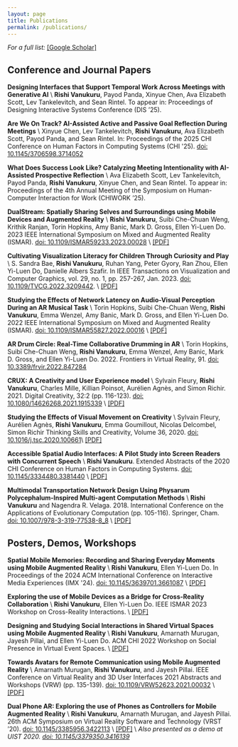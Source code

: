 ```yaml
---
layout: page
title: Publications
permalink: /publications/
---
```


_For a full list:_ [[Google Scholar]](https://scholar.google.com/citations?user=7jZeo-gAAAAJ)

## Conference and Journal Papers

**Designing Interfaces that Support Temporal Work Across Meetings with Generative AI** \\
**Rishi Vanukuru**, Payod Panda, Xinyue Chen, Ava Elizabeth Scott, Lev Tankelevitch, and Sean Rintel. To appear in: Proceedings of Designing Interactive Systems Conference (DIS ’25).

**Are We On Track? AI-Assisted Active and Passive Goal Reflection During Meetings** \\
Xinyue Chen, Lev Tankelevitch, **Rishi Vanukuru**, Ava Elizabeth Scott, Payod Panda, and Sean Rintel. In: Proceedings of the 2025 CHI Conference on Human Factors in Computing Systems (CHI '25). [doi: 10.1145/3706598.3714052](https://doi.org/10.1145/3706598.3714052)

**What Does Success Look Like? Catalyzing Meeting Intentionality with AI-Assisted Prospective Reflection** \\
Ava Elizabeth Scott, Lev Tankelevitch, Payod Panda, **Rishi Vanukuru**, Xinyue Chen, and Sean Rintel. To appear in: Proceedings of the 4th Annual Meeting of the Symposium on Human-Computer Interaction for Work (CHIWORK ’25).

**DualStream: Spatially Sharing Selves and Surroundings using Mobile Devices and Augmented Reality** \\
**Rishi Vanukuru**, Suibi Che-Chuan Weng, Krithik Ranjan, Torin Hopkins, Amy Banic, Mark D. Gross, Ellen Yi-Luen Do. 2023 IEEE International Symposium on Mixed and Augmented Reality (ISMAR). [doi: 10.1109/ISMAR59233.2023.00028](https://doi.org/ISMAR59233.2023.00028) \\
[[PDF]](/assets/documents/papers/ismar2023dualstream.pdf)

**Cultivating Visualization Literacy for Children Through Curiosity and Play** \\
S. Sandra Bae, **Rishi Vanukuru**, Ruhan Yang, Peter Gyory, Ran Zhou, Ellen Yi-Luen Do, Danielle Albers Szafir.
In IEEE Transactions on Visualization and Computer Graphics, vol. 29, no. 1, pp. 257-267, Jan. 2023. [doi: 10.1109/TVCG.2022.3209442](https://doi.org/10.1109/TVCG.2022.3209442). \\
[[PDF]](/assets/documents/papers/vis2022.pdf)

**Studying the Effects of Network Latency on Audio-Visual Perception During an AR Musical Task** \\
Torin Hopkins, Suibi Che-Chuan Weng, **Rishi Vanukuru**, Emma Wenzel, Amy Banic, Mark D. Gross, and Ellen Yi-Luen Do. 2022 IEEE International Symposium on Mixed and Augmented Reality (ISMAR). [doi: 10.1109/ISMAR55827.2022.00016](https://doi.org/10.1109/ISMAR55827.2022.00016) \\
[[PDF]](/assets/documents/papers/ismar2022latency.pdf)

**AR Drum Circle: Real-Time Collaborative Drumming in AR** \\
Torin Hopkins, Suibi Che-Chuan Weng, **Rishi Vanukuru**, Emma Wenzel, Amy Banic, Mark D. Gross, and Ellen Yi-Luen Do. 2022. Frontiers in Virtual Reality, 91. [doi: 10.3389/frvir.2022.847284](https://doi.org/10.3389/frvir.2022.847284)

**CRUX: A Creativity and User Experience model** \\
Sylvain Fleury, **Rishi Vanukuru**, Charles Mille, Killian Poinsot, Aurélien Agnès, and Simon Richir. 2021. Digital Creativity, 32:2 (pp. 116-123). [doi: 10.1080/14626268.2021.1915339](https://doi.org/10.1080/14626268.2021.1915339) \\
[[PDF]](/assets/documents/papers/creativity2021.pdf)

**Studying the Effects of Visual Movement on Creativity** \\
Sylvain Fleury, Aurélien Agnès, **Rishi Vanukuru**, Emma Goumillout, Nicolas Delcombel, Simon Richir Thinking Skills and Creativity, Volume 36, 2020. [doi: 10.1016/j.tsc.2020.100661](https://doi.org/10.1016/j.tsc.2020.100661)\\
[[PDF]]()

**Accessible Spatial Audio Interfaces: A Pilot Study into Screen Readers with Concurrent Speech** \\
**Rishi Vanukuru**. Extended Abstracts of the 2020 CHI Conference on Human Factors in Computing Systems. [doi: 10.1145/3334480.3381440](https://doi.org/10.1145/3334480.3381440) \\
[[PDF]](/assets/documents/papers/chi2020.pdf)


**Multimodal Transportation Network Design Using Physarum Polycephalum-Inspired Multi-agent Computation Methods** \\
**Rishi Vanukuru** and Nagendra R. Velaga. 2018. International Conference on the Applications of Evolutionary Computation (pp. 105-116). Springer, Cham. [doi: 10.1007/978-3-319-77538-8_8](https://doi.org/10.1007/978-3-319-77538-8_8) \\
[[PDF]](/assets/documents/papers/evoapps2018.pdf)

## Posters, Demos, Workshops

**Spatial Mobile Memories: Recording and Sharing Everyday Moments using Mobile Augmented Reality** \\
**Rishi Vanukuru**, Ellen Yi-Luen Do. In Proceedings of the 2024 ACM International Conference on Interactive Media Experiences (IMX '24). [doi: 10.1145/3639701.3661087](https://doi.org/10.1145/3639701.3661087) \\
[[PDF]](/assets/documents/papers/imx2024memories.pdf)

**Exploring the use of Mobile Devices as a Bridge for Cross-Reality Collaboration** \\
**Rishi Vanukuru**, Ellen Yi-Luen Do. IEEE ISMAR 2023 Workshop on Cross-Reality Interactions. \\
[[PDF]](/assets/documents/papers/ismar2023crossreality.pdf) 

**Designing and Studying Social Interactions in Shared Virtual Spaces using Mobile Augmented Reality** \\
**Rishi Vanukuru**, Amarnath Murugan, Jayesh Pillai, and Ellen Yi-Luen Do. ACM CHI 2022 Workshop on Social Presence in Virtual Event Spaces. \\
[[PDF]](/assets/documents/papers/chi2022social.pdf)

**Towards Avatars for Remote Communication using Mobile Augmented Reality** \\
Amarnath Murugan, **Rishi Vanukuru**, and Jayesh Pillai. IEEE Conference on Virtual Reality and 3D User Interfaces 2021 Abstracts and Workshops (VRW) (pp. 135-139). [doi: 10.1109/VRW52623.2021.00032](https://doi.org/10.1109/VRW52623.2021.00032) \\
[[PDF]](/assets/documents/papers/ieeevr2021.pdf)

**Dual Phone AR: Exploring the use of Phones as Controllers for Mobile Augmented Reality** \\
**Rishi Vanukuru**, Amarnath Murugan, and Jayesh Pillai. 26th ACM Symposium on Virtual Reality Software and Technology (VRST ’20). [doi: 10.1145/3385956.3422113](https://doi.org/10.1145/3385956.3422113) \\
[[PDF]](/assets/documents/papers/vrst2020.pdf) \\
_Also presented as a demo at UIST 2020. [doi: 10.1145/3379350.3416139](https://doi.org/10.1145/3379350.3416139)_



